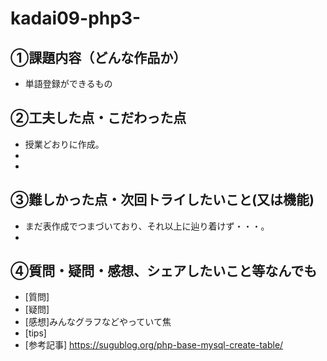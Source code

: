 # kadai09-php3-

## ①課題内容（どんな作品か）
- 単語登録ができるもの

## ②工夫した点・こだわった点
- 授業どおりに作成。
- 
- 

## ③難しかった点・次回トライしたいこと(又は機能)
- まだ表作成でつまづいており、それ以上に辿り着けず・・・。
- 

## ④質問・疑問・感想、シェアしたいこと等なんでも
- [質問]
- [疑問]
- [感想]みんなグラフなどやっていて焦
- [tips]
- [参考記事]
https://sugublog.org/php-base-mysql-create-table/
